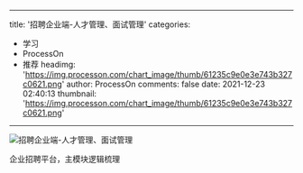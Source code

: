 
---
title: '招聘企业端-人才管理、面试管理'
categories: 
 - 学习
 - ProcessOn
 - 推荐
headimg: 'https://img.processon.com/chart_image/thumb/61235c9e0e3e743b327c0621.png'
author: ProcessOn
comments: false
date: 2021-12-23 02:40:13
thumbnail: 'https://img.processon.com/chart_image/thumb/61235c9e0e3e743b327c0621.png'
---

<div>   
<img class="thumb" alt="招聘企业端-人才管理、面试管理" src="https://img.processon.com/chart_image/thumb/61235c9e0e3e743b327c0621.png" referrerpolicy="no-referrer">
<p>企业招聘平台，主模块逻辑梳理</p>  
</div>
            